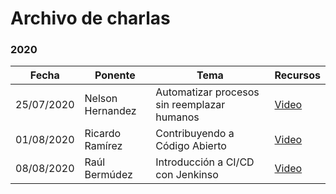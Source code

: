 # Archivo de charlas

### 2020

| Fecha  | Ponente | Tema | Recursos |
| ------------- | ------------- | ------------- | ------------- |
| 25/07/2020  | Nelson Hernandez  | Automatizar procesos sin reemplazar humanos  | [Video](https://www.facebook.com/364136607379922/videos/1522429117939110)  |
| 01/08/2020  | Ricardo Ramírez  | Contribuyendo a Código Abierto  | [Video](https://www.facebook.com/364136607379922/videos/338583260868244)  |
| 08/08/2020  | Raúl Bermúdez  | Introducción a CI/CD con Jenkinso  | [Video](https://www.facebook.com/364136607379922/videos/630648197577443)  |
